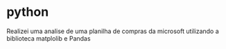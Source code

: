# python
Realizei uma analise de uma planilha de compras da microsoft utilizando a biblioteca matplolib e Pandas 

